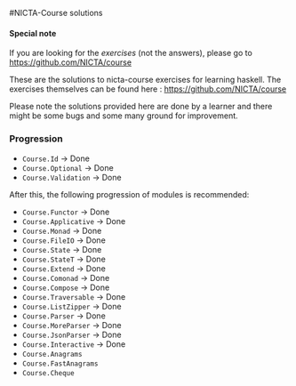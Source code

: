 #NICTA-Course solutions

#### Special note

If you are looking for the *exercises* (not the answers), please go to
https://github.com/NICTA/course

These are the solutions to nicta-course exercises for learning haskell.
The exercises themselves can be found here : https://github.com/NICTA/course

Please note the solutions provided here are done by a learner and there might be some
bugs and some many ground for improvement.


### Progression

* `Course.Id` -> Done
* `Course.Optional` -> Done
* `Course.Validation` -> Done

After this, the following progression of modules is recommended:

* `Course.Functor` -> Done
* `Course.Applicative` -> Done
* `Course.Monad`  -> Done
* `Course.FileIO` -> Done
* `Course.State` -> Done
* `Course.StateT` -> Done
* `Course.Extend` -> Done
* `Course.Comonad` -> Done
* `Course.Compose` -> Done
* `Course.Traversable` -> Done
* `Course.ListZipper` -> Done
* `Course.Parser` -> Done
* `Course.MoreParser` -> Done
* `Course.JsonParser` -> Done
* `Course.Interactive` -> Done
* `Course.Anagrams`
* `Course.FastAnagrams`
* `Course.Cheque`
